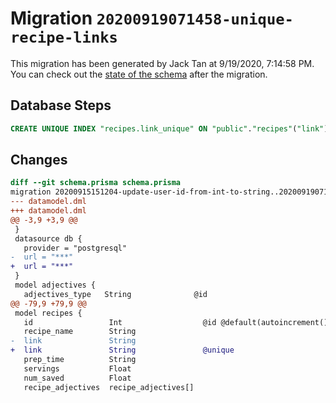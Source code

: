# Migration `20200919071458-unique-recipe-links`

This migration has been generated by Jack Tan at 9/19/2020, 7:14:58 PM.
You can check out the [state of the schema](./schema.prisma) after the migration.

## Database Steps

```sql
CREATE UNIQUE INDEX "recipes.link_unique" ON "public"."recipes"("link")
```

## Changes

```diff
diff --git schema.prisma schema.prisma
migration 20200915151204-update-user-id-from-int-to-string..20200919071458-unique-recipe-links
--- datamodel.dml
+++ datamodel.dml
@@ -3,9 +3,9 @@
 }
 datasource db {
   provider = "postgresql"
-  url = "***"
+  url = "***"
 }
 model adjectives {
   adjectives_type   String              @id
@@ -79,9 +79,9 @@
 model recipes {
   id                 Int                  @id @default(autoincrement())
   recipe_name        String
-  link               String
+  link               String               @unique
   prep_time          String
   servings           Float
   num_saved          Float
   recipe_adjectives  recipe_adjectives[]
```


